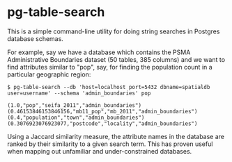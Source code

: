 # pg-table-search

This is a simple command-line utility for doing string searches in Postgres
database schemas. 

For example, say we have a database which contains the PSMA Administrative
Boundaries dataset (50 tables, 385 columns) and we want to find attributes
similar to "pop", say, for finding the population count in a particular
geographic region:

```
$ pg-table-search --db 'host=localhost port=5432 dbname=spatialdb user=username' --schema 'admin_boundaries' pop

(1.0,"pop","seifa_2011","admin_boundaries")
(0.46153846153846156,"mb11_pop","mb_2011","admin_boundaries")
(0.4,"population","town","admin_boundaries")
(0.3076923076923077,"postcode","locality","admin_boundaries")
```

Using a Jaccard similarity measure, the attribute names in the database are
ranked by their similarity to a given search term. This has proven useful when
mapping out unfamiliar and under-constrained databases.
